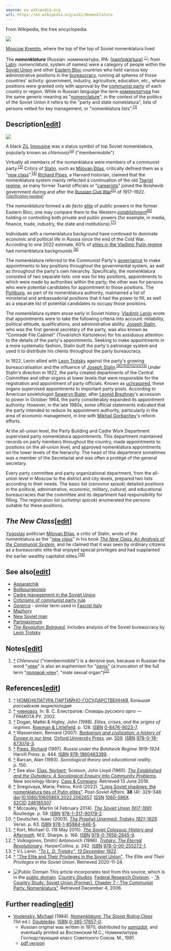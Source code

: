 ```yaml
---
source: en.wikipedia.org
url: https://en.wikipedia.org/wiki/Nomenklatura
---
```


From Wikipedia, the free encyclopedia

[![](https://upload.wikimedia.org/wikipedia/commons/thumb/3/3d/Moscow_Kremlin_and_Bolshoy_Kamenny_Bridge_late_evening_01.JPG/220px-Moscow_Kremlin_and_Bolshoy_Kamenny_Bridge_late_evening_01.JPG)](https://en.wikipedia.org/wiki/File:Moscow_Kremlin_and_Bolshoy_Kamenny_Bridge_late_evening_01.JPG)

[Moscow Kremlin](https://en.wikipedia.org/wiki/Moscow_Kremlin "Moscow Kremlin"), where the top of the top of Soviet nomenklatura lived

The _**nomenklatura**_ (Russian: номенклату́ра, IPA: [\[nəmʲɪnklɐˈturə\]](https://en.wikipedia.org/wiki/Help:IPA/Russian "Help:IPA/Russian") [](https://upload.wikimedia.org/wikipedia/commons/transcoded/f/f3/Ru-%D0%BD%D0%BE%D0%BC%D0%B5%D0%BD%D0%BA%D0%BB%D0%B0%D1%82%D1%83%D1%80%D0%B0.ogg/Ru-%D0%BD%D0%BE%D0%BC%D0%B5%D0%BD%D0%BA%D0%BB%D0%B0%D1%82%D1%83%D1%80%D0%B0.ogg.mp3 "Play audio")<sup><a href="https://en.wikipedia.org/wiki/File:Ru-%D0%BD%D0%BE%D0%BC%D0%B5%D0%BD%D0%BA%D0%BB%D0%B0%D1%82%D1%83%D1%80%D0%B0.ogg" title="File:Ru-номенклатура.ogg">ⓘ</a></sup>; from [Latin](https://en.wikipedia.org/wiki/Latin_language "Latin language"): _nomenclatura_, system of names) were a category of people within the [Soviet Union](https://en.wikipedia.org/wiki/Soviet_Union "Soviet Union") and other [Eastern Bloc](https://en.wikipedia.org/wiki/Eastern_Bloc "Eastern Bloc") countries who held various key administrative positions in the [bureaucracy](https://en.wikipedia.org/wiki/Bureaucracy "Bureaucracy"), running all spheres of those countries' activity: government, industry, agriculture, education, etc., whose positions were granted only with approval by the [communist party](https://en.wikipedia.org/wiki/Communist_party "Communist party") of each country or region. While in Russian language the term [номенклатура](https://en.wiktionary.org/wiki/%D0%BD%D0%BE%D0%BC%D0%B5%D0%BD%D0%BA%D0%BB%D0%B0%D1%82%D1%83%D1%80%D0%B0#Russian "wikt:номенклатура") has the same generic meaning as "[nomenclature](https://en.wikipedia.org/wiki/Nomenclature "Nomenclature")", in the context of the politics of the Soviet Union it refers to the "party and state nomeklatura", lists of persons vetted for key management, or "nomenklatura lists".<sup id="cite_ref-1"><a href="https://en.wikipedia.org/wiki/Nomenklatura#cite_note-1">[1]</a></sup>

## Description\[[edit](https://en.wikipedia.org/w/index.php?title=Nomenklatura&action=edit&section=1 "Edit section: Description")\]

[![](https://upload.wikimedia.org/wikipedia/commons/thumb/2/2b/Limusina_ZiL-115_-_San_Petersburgo-007.jpg/220px-Limusina_ZiL-115_-_San_Petersburgo-007.jpg)](https://en.wikipedia.org/wiki/File:Limusina_ZiL-115_-_San_Petersburgo-007.jpg)

A black [ZiL](https://en.wikipedia.org/wiki/ZiL "ZiL") [limousine](https://en.wikipedia.org/wiki/Limousine "Limousine") was a status symbol of top Soviet nomenklatura, popularly known as _chlenovoz_<sup id="cite_ref-3"><a href="https://en.wikipedia.org/wiki/Nomenklatura#cite_note-3">[a]</a></sup> ("membermobile")

Virtually all members of the nomenklatura were members of a communist party.<sup id="cite_ref-Dogan_4-0"><a href="https://en.wikipedia.org/wiki/Nomenklatura#cite_note-Dogan-4">[3]</a></sup> Critics of [Stalin](https://en.wikipedia.org/wiki/Joseph_Stalin "Joseph Stalin"), such as [Milovan Đilas](https://en.wikipedia.org/wiki/Milovan_Djilas "Milovan Djilas"), critically defined them as a "[new class](https://en.wikipedia.org/wiki/New_class "New class")".<sup id="cite_ref-Wasserstein_5-0"><a href="https://en.wikipedia.org/wiki/Nomenklatura#cite_note-Wasserstein-5">[4]</a></sup> [Richard Pipes](https://en.wikipedia.org/wiki/Richard_Pipes "Richard Pipes"), a Harvard historian, claimed that the nomenklatura system mainly reflected a continuation of the old [Tsarist regime](https://en.wikipedia.org/wiki/Tsarist_regime "Tsarist regime"), as many former Tsarist officials or "[careerists](https://en.wikipedia.org/wiki/Careerist "Careerist")" joined the Bolshevik government during and after the [Russian Civil War](https://en.wikipedia.org/wiki/Russian_Civil_War "Russian Civil War")<sup id="cite_ref-6"><a href="https://en.wikipedia.org/wiki/Nomenklatura#cite_note-6">[5]</a></sup> of 1917–1922.<sup>[<i><a href="https://en.wikipedia.org/wiki/Wikipedia:Please_clarify" title="Wikipedia:Please clarify"><span title="The text near this tag may need clarification or removal of jargon. (September 2023)">clarification needed</span></a></i>]</sup>

The _nomenklatura_ formed a _de facto_ [elite](https://en.wikipedia.org/wiki/Elite "Elite") of public powers in the former Eastern Bloc; one may compare them to the Western [_establishment_](https://en.wikipedia.org/wiki/The_Establishment "The Establishment")<sup id="cite_ref-7"><a href="https://en.wikipedia.org/wiki/Nomenklatura#cite_note-7">[6]</a></sup> holding or controlling both private and public powers (for example, in media, finance, trade, industry, the state and institutions).<sup id="cite_ref-8"><a href="https://en.wikipedia.org/wiki/Nomenklatura#cite_note-8">[7]</a></sup>

Individuals with a nomenklatura background have continued to dominate economic and political life in Russia since the end of the Cold War. According to one 2022 estimate, 60% of [elites in the Vladimir Putin regime](https://en.wikipedia.org/wiki/Political_groups_under_Vladimir_Putin%27s_presidency "Political groups under Vladimir Putin's presidency") had nomenklatura backgrounds.<sup id="cite_ref-9"><a href="https://en.wikipedia.org/wiki/Nomenklatura#cite_note-9">[8]</a></sup>

The nomenklatura referred to the Communist Party's [governance](https://en.wikipedia.org/wiki/Governance "Governance") to make appointments to key positions throughout the governmental system, as well as throughout the party's own hierarchy. Specifically, the nomenklatura consisted of two separate lists: one was for key positions, appointments to which were made by authorities within the party; the other was for persons who were potential candidates for appointment to those positions. The [Politburo](https://en.wikipedia.org/wiki/Politburo "Politburo"), as part of its nomenklatura authority, maintained a list of ministerial and ambassadorial positions that it had the power to fill, as well as a separate list of potential candidates to occupy those positions.

The nomenklatura system arose early in Soviet history. [Vladimir Lenin](https://en.wikipedia.org/wiki/Vladimir_Lenin "Vladimir Lenin") wrote that appointments were to take the following criteria into account: reliability, political attitude, qualifications, and administrative ability. [Joseph Stalin](https://en.wikipedia.org/wiki/Joseph_Stalin "Joseph Stalin"), who was the first general secretary of the party, was also known as "Comrade File Cabinet" (Tovarishch Kartotekov) for his assiduous attention to the details of the party's appointments. Seeking to make appointments in a more systematic fashion, Stalin built the party's patronage system and used it to distribute his clients throughout the party bureaucracy.

In 1922, Lenin allied with [Leon Trotsky](https://en.wikipedia.org/wiki/Leon_Trotsky "Leon Trotsky") against the party's growing bureaucratisation and the influence of [Joseph Stalin](https://en.wikipedia.org/wiki/Joseph_Stalin "Joseph Stalin").<sup id="cite_ref-10"><a href="https://en.wikipedia.org/wiki/Nomenklatura#cite_note-10">[9]</a></sup><sup id="cite_ref-11"><a href="https://en.wikipedia.org/wiki/Nomenklatura#cite_note-11">[10]</a></sup><sup id="cite_ref-12"><a href="https://en.wikipedia.org/wiki/Nomenklatura#cite_note-12">[11]</a></sup><sup id="cite_ref-13"><a href="https://en.wikipedia.org/wiki/Nomenklatura#cite_note-13">[12]</a></sup><sup id="cite_ref-14"><a href="https://en.wikipedia.org/wiki/Nomenklatura#cite_note-14">[13]</a></sup> Under Stalin's direction in 1922, the party created departments of the Central Committee and other organs at lower levels that were responsible for the registration and appointment of party officials. Known as [uchraspred](https://en.wikipedia.org/wiki/Uchraspred "Uchraspred"), these organs supervised appointments to important party posts. According to American sovietologist [Seweryn Bialer](https://en.wikipedia.org/wiki/Seweryn_Bialer "Seweryn Bialer"), after [Leonid Brezhnev](https://en.wikipedia.org/wiki/Leonid_Brezhnev "Leonid Brezhnev")'s accession to power in October 1964, the party considerably expanded its appointment authority. However, in the late 1980s, some official statements indicated that the party intended to reduce its appointment authority, particularly in the area of economic management, in line with [Mikhail Gorbachev](https://en.wikipedia.org/wiki/Mikhail_Gorbachev "Mikhail Gorbachev")'s reform efforts.

At the all-union level, the Party Building and Cadre Work Department supervised party nomenklatura appointments. This department maintained records on party members throughout the country, made appointments to positions on the all-union level, and approved nomenklatura appointments on the lower levels of the hierarchy. The head of this department sometimes was a member of the Secretariat and was often a protégé of the general secretary.

Every party committee and party organizational department, from the all-union level in Moscow to the district and city levels, prepared two lists according to their needs. The basic list (_osnovnoi spisok_) detailed positions in the political, administrative, economic, military, cultural, and educational bureaucracies that the committee and its department had responsibility for filling. The registration list (_uchetnyi spicok_) enumerated the persons suitable for these positions.

## _The New Class_\[[edit](https://en.wikipedia.org/w/index.php?title=Nomenklatura&action=edit&section=2 "Edit section: The New Class")\]

[Yugoslav](https://en.wikipedia.org/wiki/Yugoslavia "Yugoslavia") politician [Milovan Đilas](https://en.wikipedia.org/wiki/Milovan_%C4%90ilas "Milovan Đilas"), a critic of Stalin, wrote of the nomenklatura as the "[new class](https://en.wikipedia.org/wiki/New_class "New class")" in his book _[The New Class: An Analysis of the Communist System](https://en.wikipedia.org/wiki/The_New_Class:_An_Analysis_of_the_Communist_System "The New Class: An Analysis of the Communist System")_, and he claimed that it was seen by ordinary citizens as a bureaucratic elite that enjoyed special privileges and had supplanted the earlier wealthy capitalist elites.<sup id="cite_ref-15"><a href="https://en.wikipedia.org/wiki/Nomenklatura#cite_note-15">[14]</a></sup>

## See also\[[edit](https://en.wikipedia.org/w/index.php?title=Nomenklatura&action=edit&section=3 "Edit section: See also")\]

-   [Apparatchik](https://en.wikipedia.org/wiki/Apparatchik "Apparatchik")
-   [Bolibourgeoisie](https://en.wikipedia.org/wiki/Bolibourgeoisie "Bolibourgeoisie")
-   [Cadre management in the Soviet Union](https://en.wikipedia.org/wiki/Cadre_management_in_the_Soviet_Union "Cadre management in the Soviet Union")
-   [Criticisms of communist party rule](https://en.wikipedia.org/wiki/Criticisms_of_communist_party_rule "Criticisms of communist party rule")
-   _[Gerarca](https://en.wikipedia.org/wiki/Gerarca "Gerarca")_ - similar term used in [Fascist Italy](https://en.wikipedia.org/wiki/Fascist_Italy_(1922%E2%80%931943) "Fascist Italy (1922–1943)")
-   [Mazhory](https://en.wikipedia.org/wiki/Mazhory "Mazhory")
-   [New Soviet man](https://en.wikipedia.org/wiki/New_Soviet_man "New Soviet man")
-   [Partmaximum](https://en.wikipedia.org/wiki/Partmaximum "Partmaximum")
-   _[The Revolution Betrayed](https://en.wikipedia.org/wiki/The_Revolution_Betrayed "The Revolution Betrayed")_, includes analysis of the Soviet bureaucracy by [Leon Trotsky](https://en.wikipedia.org/wiki/Leon_Trotsky "Leon Trotsky")

## Notes\[[edit](https://en.wikipedia.org/w/index.php?title=Nomenklatura&action=edit&section=4 "Edit section: Notes")\]

1.  **[^](https://en.wikipedia.org/wiki/Nomenklatura#cite_ref-3 "Jump up")** _Chlenovoz_ ("membermobile") is a derisive pun, because in Russian the word "[член](https://en.wiktionary.org/wiki/%D1%87%D0%BB%D0%B5%D0%BD#Russian "wikt:член")" is also an euphemism for "[penis](https://en.wikipedia.org/wiki/Penis "Penis")" (a truncation of the full term "[половой член](https://ru.wikipedia.org/wiki/%D0%BF%D0%BE%D0%BB%D0%BE%D0%B2%D0%BE%D0%B9_%D1%87%D0%BB%D0%B5%D0%BD "ru:половой член")", "male sexual organ")<sup id="cite_ref-2"><a href="https://en.wikipedia.org/wiki/Nomenklatura#cite_note-2">[2]</a></sup>

## References\[[edit](https://en.wikipedia.org/w/index.php?title=Nomenklatura&action=edit&section=5 "Edit section: References")\]

1.  **[^](https://en.wikipedia.org/wiki/Nomenklatura#cite_ref-1 "Jump up")** [НОМЕНКЛАТУ́РА ПАРТИ́ЙНО-ГОСУДА́РСТВЕННАЯ](https://old.bigenc.ru/domestic_history/text/2669868), _Большая российская энциклопедия_
2.  **[^](https://en.wikipedia.org/wiki/Nomenklatura#cite_ref-2 "Jump up")** [членовоз](https://rus-russian-argo.slovaronline.com/14834-%D1%87%D0%BB%D0%B5%D0%BD%D0%BE%D0%B2%D0%BE%D0%B7), In: В. С. Елистратов: _Словарь русского арго_ — ГРАМОТА.РУ. 2002.
3.  **[^](https://en.wikipedia.org/wiki/Nomenklatura#cite_ref-Dogan_4-0 "Jump up")** Dogan, Mattéi & Higley, John (1998). _Elites, crises, and the origins of regimes_. [Rowman & Littlefield](https://en.wikipedia.org/wiki/Rowman_%26_Littlefield "Rowman & Littlefield"). p. 128. [ISBN](https://en.wikipedia.org/wiki/ISBN_(identifier) "ISBN (identifier)") [0-8476-9023-7](https://en.wikipedia.org/wiki/Special:BookSources/0-8476-9023-7 "Special:BookSources/0-8476-9023-7").
4.  **[^](https://en.wikipedia.org/wiki/Nomenklatura#cite_ref-Wasserstein_5-0 "Jump up")** Wasserstein, Bernard (2007). [_Barbarism and civilization: a history of Europe in our time_](https://archive.org/details/barbarismciviliz00wass/page/509). [Oxford University Press](https://en.wikipedia.org/wiki/Oxford_University_Press "Oxford University Press"). pp. [509](https://archive.org/details/barbarismciviliz00wass/page/509). [ISBN](https://en.wikipedia.org/wiki/ISBN_(identifier) "ISBN (identifier)") [978-0-19-873074-3](https://en.wikipedia.org/wiki/Special:BookSources/978-0-19-873074-3 "Special:BookSources/978-0-19-873074-3").
5.  **[^](https://en.wikipedia.org/wiki/Nomenklatura#cite_ref-6 "Jump up")** [Pipes, Richard](https://en.wikipedia.org/wiki/Richard_Pipes "Richard Pipes") (1997). _Russia under the Bolshevik Regime 1919-1924_. Harvill Press. p. 444. [ISBN](https://en.wikipedia.org/wiki/ISBN_(identifier) "ISBN (identifier)") [978-1860463389](https://en.wikipedia.org/wiki/Special:BookSources/978-1860463389 "Special:BookSources/978-1860463389").
6.  **[^](https://en.wikipedia.org/wiki/Nomenklatura#cite_ref-7 "Jump up")** Barcan, Alan (1993). _Sociological theory and educational reality_. p. 150.
7.  **[^](https://en.wikipedia.org/wiki/Nomenklatura#cite_ref-8 "Jump up")** See also: [Elias, Norbert](https://en.wikipedia.org/wiki/Norbert_Elias "Norbert Elias"); Scotson, John Lloyd (1965). [_The Established and the Outsiders: A Sociological Enquiry Into Community Problems_](https://books.google.com/books?id=LhEZAAAAIAAJ). New sociology library. [Cass & Company](https://en.wikipedia.org/w/index.php?title=Cass_%26_Company&action=edit&redlink=1 "Cass & Company (page does not exist)"). Retrieved 13 June 2019.
8.  **[^](https://en.wikipedia.org/wiki/Nomenklatura#cite_ref-9 "Jump up")** Snegovaya, Maria; Petrov, Kirill (2022). ["Long Soviet shadows: the nomenklatura ties of Putin elites"](https://doi.org/10.1080/1060586X.2022.2062657). _Post-Soviet Affairs_. **38** (4): 329–348. [doi](https://en.wikipedia.org/wiki/Doi_(identifier) "Doi (identifier)"):[10.1080/1060586X.2022.2062657](https://doi.org/10.1080%2F1060586X.2022.2062657). [ISSN](https://en.wikipedia.org/wiki/ISSN_(identifier) "ISSN (identifier)") [1060-586X](https://www.worldcat.org/issn/1060-586X). [S2CID](https://en.wikipedia.org/wiki/S2CID_(identifier) "S2CID (identifier)") [246185307](https://api.semanticscholar.org/CorpusID:246185307).
9.  **[^](https://en.wikipedia.org/wiki/Nomenklatura#cite_ref-10 "Jump up")** Mccauley, Martin (4 February 2014). [_The Soviet Union 1917-1991_](https://books.google.com/books?id=7cbKAgAAQBAJ&dq=the+soviet+union+1917+1991+lenin+trotsky+bloc+1922&pg=PA59). Routledge. p. 59. [ISBN](https://en.wikipedia.org/wiki/ISBN_(identifier) "ISBN (identifier)") [978-1-317-90179-2](https://en.wikipedia.org/wiki/Special:BookSources/978-1-317-90179-2 "Special:BookSources/978-1-317-90179-2").
10.  **[^](https://en.wikipedia.org/wiki/Nomenklatura#cite_ref-11 "Jump up")** Deutscher, Isaac (2003). [_The Prophet Unarmed: Trotsky 1921-1929_](https://books.google.com/books?id=mgubj5z1XUcC&dq=lenin+trotsky+bloc+1922+stalin&pg=PA63). Verso. p. 63. [ISBN](https://en.wikipedia.org/wiki/ISBN_(identifier) "ISBN (identifier)") [978-1-85984-446-5](https://en.wikipedia.org/wiki/Special:BookSources/978-1-85984-446-5 "Special:BookSources/978-1-85984-446-5").
11.  **[^](https://en.wikipedia.org/wiki/Nomenklatura#cite_ref-12 "Jump up")** Kort, Michael G. (18 May 2015). [_The Soviet Colossus: History and Aftermath_](https://books.google.com/books?id=BHaWGEZA5zMC). M.E. Sharpe. p. 166. [ISBN](https://en.wikipedia.org/wiki/ISBN_(identifier) "ISBN (identifier)") [978-0-7656-2845-9](https://en.wikipedia.org/wiki/Special:BookSources/978-0-7656-2845-9 "Special:BookSources/978-0-7656-2845-9").
12.  **[^](https://en.wikipedia.org/wiki/Nomenklatura#cite_ref-13 "Jump up")** Volkogonov, Dmitriĭ Antonovich (1996). [_Trotsky: The Eternal Revolutionary_](https://books.google.com/books?id=FdqOQgAACAAJ). HarperCollins. p. 242. [ISBN](https://en.wikipedia.org/wiki/ISBN_(identifier) "ISBN (identifier)") [978-0-00-255272-1](https://en.wikipedia.org/wiki/Special:BookSources/978-0-00-255272-1 "Special:BookSources/978-0-00-255272-1").
13.  **[^](https://en.wikipedia.org/wiki/Nomenklatura#cite_ref-14 "Jump up")** V.L.Lenin. [_"To L. D. Trotsky", 13 December 1922_](https://www.marxists.org/archive/lenin/works/1922/dec/21.htm).
14.  **[^](https://en.wikipedia.org/wiki/Nomenklatura#cite_ref-15 "Jump up")** ["The Elite and Their Privileges in the Soviet Union"](https://communistcrimes.org/en/elite-and-their-privileges-soviet-union). _The Elite and Their Privileges in the Soviet Union_. Retrieved 2020-11-24.

-   ![Public Domain](https://upload.wikimedia.org/wikipedia/en/thumb/6/62/PD-icon.svg/12px-PD-icon.svg.png) This article incorporates text from this source, which is in the [public domain](https://en.wikipedia.org/wiki/Public_domain "Public domain"). [_Country Studies_](https://www.loc.gov/collections/country-studies/about-this-collection/). [Federal Research Division](https://en.wikipedia.org/wiki/Federal_Research_Division "Federal Research Division"). - ["A Country Study: Soviet Union (Former). Chapter 7 - The Communist Party. Nomenklatura"](http://lcweb2.loc.gov/frd/cs/cshome.html). Retrieved December 4, 2006.

## Further reading\[[edit](https://en.wikipedia.org/w/index.php?title=Nomenklatura&action=edit&section=6 "Edit section: Further reading")\]

-   [Voslensky, Michael](https://en.wikipedia.org/wiki/Michael_Voslenski "Michael Voslenski") (1984). [_Nomenklatura: The Soviet Ruling Class_](https://archive.org/details/nomenklaturasovi0000vosl_l7v8) (1st ed.). [Doubleday](https://en.wikipedia.org/wiki/Doubleday_(publisher) "Doubleday (publisher)"). [ISBN](https://en.wikipedia.org/wiki/ISBN_(identifier) "ISBN (identifier)") [0-385-17657-0](https://en.wikipedia.org/wiki/Special:BookSources/0-385-17657-0 "Special:BookSources/0-385-17657-0").
    -   Russian original was written in 1970, distributed by _[samizdat](https://en.wikipedia.org/wiki/Samizdat "Samizdat")_, and eventually printed as Восленский М.С., Номенклатура. Господствующий класс Советского Союза. М., 1991.
    -   [pdf version](https://vtoraya-literatura.com/pdf/voslensky_nomenklatura_vtoroe_izdanie_1990_text.pdf)
